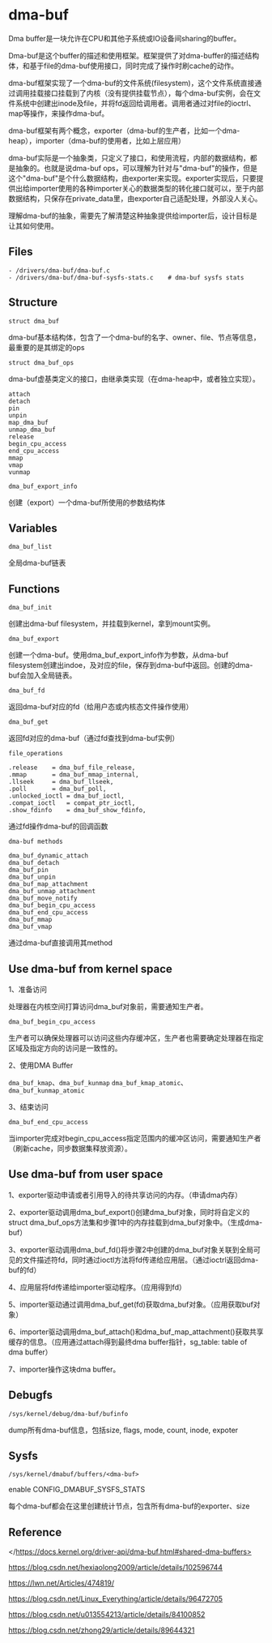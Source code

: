 # dma-buf

Dma buffer是一块允许在CPU和其他子系统或IO设备间sharing的buffer。

Dma-buf是这个buffer的描述和使用框架。框架提供了对dma-buffer的描述结构体，和基于file的dma-buf使用接口，同时完成了操作时刷cache的动作。

dma-buf框架实现了一个dma-buf的文件系统(filesystem)，这个文件系统直接通过调用挂载接口挂载到了内核（没有提供挂载节点），每个dma-buf实例，会在文件系统中创建出inode及file，并将fd返回给调用者。调用者通过对file的ioctrl、map等操作，来操作dma-buf。

dma-buf框架有两个概念，exporter（dma-buf的生产者，比如一个dma-heap），importer（dma-buf的使用者，比如上层应用）

dma-buf实际是一个抽象类，只定义了接口，和使用流程，内部的数据结构，都是抽象的。也就是说dma-buf ops，可以理解为针对与"dma-buf"的操作，但是这个"dma-buf"是个什么数据结构，由exporter来实现。exporter实现后，只要提供出给importer使用的各种importer关心的数据类型的转化接口就可以，至于内部数据结构，只保存在private_data里，由exporter自己适配处理，外部没人关心。

理解dma-buf的抽象，需要先了解清楚这种抽象提供给importer后，设计目标是让其如何使用。

## Files

```
- /drivers/dma-buf/dma-buf.c
- /drivers/dma-buf/dma-buf-sysfs-stats.c	# dma-buf sysfs stats
```

## Structure

`struct dma_buf`

dma-buf基本结构体，包含了一个dma-buf的名字、owner、file、节点等信息，最重要的是其绑定的ops

`struct dma_buf_ops`

dma-buf虚基类定义的接口，由继承类实现（在dma-heap中，或者独立实现）。

```
attach
detach
pin
unpin
map_dma_buf
unmap_dma_buf
release
begin_cpu_access
end_cpu_access
mmap
vmap
vunmap
```

`dma_buf_export_info`

创建（export）一个dma-buf所使用的参数结构体

## Variables

`dma_buf_list`

全局dma-buf链表

## Functions

`dma_buf_init`

创建出dma-buf filesystem，并挂载到kernel，拿到mount实例。

`dma_buf_export`

创建一个dma-buf。使用dma_buf_export_info作为参数，从dma-buf filesystem创建出indoe，及对应的file，保存到dma-buf中返回。创建的dma-buf会加入全局链表。

`dma_buf_fd`

返回dma-buf对应的fd（给用户态或内核态文件操作使用）

`dma_buf_get`

返回fd对应的dma-buf（通过fd查找到dma-buf实例）

`file_operations`

```
.release	= dma_buf_file_release,
.mmap		= dma_buf_mmap_internal,
.llseek		= dma_buf_llseek,
.poll		= dma_buf_poll,
.unlocked_ioctl	= dma_buf_ioctl,
.compat_ioctl	= compat_ptr_ioctl,
.show_fdinfo	= dma_buf_show_fdinfo,
```

通过fd操作dma-buf的回调函数

`dma-buf methods`

```
dma_buf_dynamic_attach
dma_buf_detach
dma_buf_pin
dma_buf_unpin
dma_buf_map_attachment
dma_buf_unmap_attachment
dma_buf_move_notify
dma_buf_begin_cpu_access
dma_buf_end_cpu_access
dma_buf_mmap
dma_buf_vmap
```

通过dma-buf直接调用其method

## Use dma-buf from kernel space

1、准备访问

处理器在内核空间打算访问dma_buf对象前，需要通知生产者。

`dma_buf_begin_cpu_access`

生产者可以确保处理器可以访问这些内存缓冲区，生产者也需要确定处理器在指定区域及指定方向的访问是一致性的。

2、使用DMA Buffer

`dma_buf_kmap`、`dma_buf_kunmap`
`dma_buf_kmap_atomic`、`dma_buf_kunmap_atomic`

3、结束访问

`dma_buf_end_cpu_access`

当importer完成对begin_cpu_access指定范围内的缓冲区访问，需要通知生产者（刷新cache，同步数据集释放资源）。

## Use dma-buf from user space

1、exporter驱动申请或者引用导入的待共享访问的内存。（申请dma内存）

2、exporter驱动调用dma_buf_export()创建dma_buf对象，同时将自定义的struct dma_buf_ops方法集和步骤1中的内存挂载到dma_buf对象中。（生成dma-buf）

3、exporter驱动调用dma_buf_fd()将步骤2中创建的dma_buf对象关联到全局可见的文件描述符fd，同时通过ioctl方法将fd传递给应用层。（通过ioctrl返回dma-buf的fd）

4、应用层将fd传递给importer驱动程序。（应用得到fd）

5、importer驱动通过调用dma_buf_get(fd)获取dma_buf对象。（应用获取buf对象）

6、importer驱动调用dma_buf_attach()和dma_buf_map_attachment()获取共享缓存的信息。（应用通过attach得到最终dma buffer指针，sg_table: table of dma buffer）

7、importer操作这块dma buffer。

## Debugfs

`/sys/kernel/debug/dma-buf/bufinfo`

dump所有dma-buf信息，包括size, flags, mode, count, inode, expoter

## Sysfs

`/sys/kernel/dmabuf/buffers/<dma-buf>`

enable CONFIG_DMABUF_SYSFS_STATS

每个dma-buf都会在这里创建统计节点，包含所有dma-buf的exporter、size

## Reference

</https://docs.kernel.org/driver-api/dma-buf.html#shared-dma-buffers>

<https://blog.csdn.net/hexiaolong2009/article/details/102596744>

<https://lwn.net/Articles/474819/>

<https://blog.csdn.net/Linux_Everything/article/details/96472705>

<https://blog.csdn.net/u013554213/article/details/84100852>

<https://blog.csdn.net/zhong29/article/details/89644321>